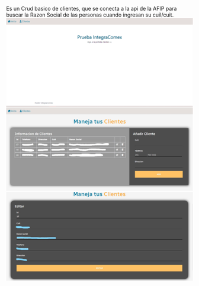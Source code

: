 Es un Crud basico de clientes, que se conecta a la api de la AFIP para buscar la Razon Social de las personas cuando ingresan su cuil/cuit.
![Screenshot](Screenshot_1.png)
![Screenshot](InkedScreenshot_1_LI.jpg)
![Screenshot](InkedScreenshot_4_LI.jpg)
